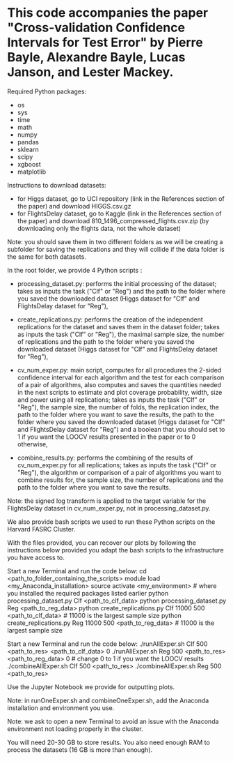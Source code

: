# This code accompanies the paper "Cross-validation Confidence Intervals for Test Error" by Pierre Bayle, Alexandre Bayle, Lucas Janson, and Lester Mackey.

Required Python packages:
- os
- sys
- time
- math
- numpy
- pandas
- sklearn
- scipy
- xgboost
- matplotlib

Instructions to download datasets:
- for Higgs dataset, go to UCI repository (link in the References section of the paper) and download HIGGS.csv.gz
- for FlightsDelay dataset, go to Kaggle (link in the References section of the paper) and download 810_1496_compressed_flights.csv.zip (by downloading only the flights data, not the whole dataset)

Note: you should save them in two different folders as we will be creating a subfolder for saving the replications and they will collide if the data folder is the same for both datasets.

In the root folder, we provide 4 Python scripts :

- processing_dataset.py: performs the initial processing of the dataset; takes as inputs the task ("Clf" or "Reg") and the path to the folder where you saved the downloaded dataset (Higgs dataset for "Clf" and FlightsDelay dataset for "Reg"),

- create_replications.py: performs the creation of the independent replications for the dataset and saves them in the dataset folder; takes as inputs the task ("Clf" or "Reg"), the maximal sample size, the number of replications and the path to the folder where you saved the downloaded dataset (Higgs dataset for "Clf" and FlightsDelay dataset for "Reg"),

- cv_num_exper.py: main script, computes for all procedures the 2-sided confidence interval for each algorithm and the test for each comparison of a pair of algorithms, also computes and saves the quantities needed in the next scripts to estimate and plot coverage probability, width, size and power using all replications; takes as inputs the task ("Clf" or "Reg"), the sample size, the number of folds, the replication index, the path to the folder where you want to save the results, the path to the folder where you saved the downloaded dataset (Higgs dataset for "Clf" and FlightsDelay dataset for "Reg") and a boolean that you should set to 1 if you want the LOOCV results presented in the paper or to 0 otherwise,

- combine_results.py: performs the combining of the results of cv_num_exper.py for all replications; takes as inputs the task ("Clf" or "Reg"), the algorithm or comparison of a pair of algorithms you want to combine results for, the sample size, the number of replications and the path to the folder where you want to save the results.

Note: the signed log transform is applied to the target variable for the FlightsDelay dataset in cv_num_exper.py, not in processing_dataset.py.

We also provide bash scripts we used to run these Python scripts on the Harvard FASRC Cluster.

With the files provided, you can recover our plots by following the instructions below provided you adapt the bash scripts to the infrastructure you have access to.

Start a new Terminal and run the code below:
cd <path_to_folder_containing_the_scripts>
module load <my_Anaconda_installation>
source activate <my_environment> # where you installed the required packages listed earlier
python processing_dataset.py Clf <path_to_clf_data>
python processing_dataset.py Reg <path_to_reg_data>
python create_replications.py Clf 11000 500 <path_to_clf_data> # 11000 is the largest sample size
python create_replications.py Reg 11000 500 <path_to_reg_data> # 11000 is the largest sample size

Start a new Terminal and run the code below:
./runAllExper.sh Clf 500 <path_to_res> <path_to_clf_data> 0
./runAllExper.sh Reg 500 <path_to_res> <path_to_reg_data> 0 # change 0 to 1 if you want the LOOCV results
./combineAllExper.sh Clf 500 <path_to_res>
./combineAllExper.sh Reg 500 <path_to_res>

Use the Jupyter Notebook we provide for outputting plots.

Note: in runOneExper.sh and combineOneExper.sh, add the Anaconda installation and environment you use.

Note: we ask to open a new Terminal to avoid an issue with the Anaconda environment not loading properly in the cluster.

You will need 20-30 GB to store results. You also need enough RAM to process the datasets (16 GB is more than enough).
